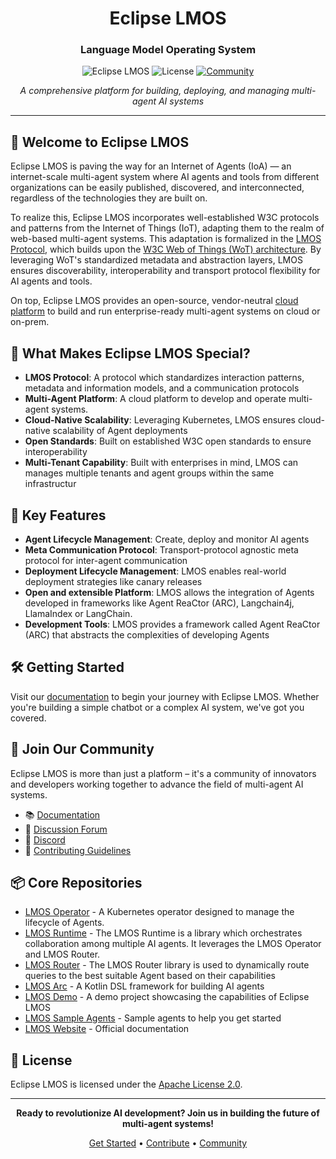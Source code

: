 <div align="center">
  
# Eclipse LMOS
### Language Model Operating System

![Eclipse LMOS](https://img.shields.io/badge/Eclipse-LMOS-orange)
![License](https://img.shields.io/badge/license-Apache--2.0-blue)
[![Community](https://img.shields.io/badge/Community-Join%20Us!-brightgreen)](https://github.com/orgs/eclipse-lmos/discussions)

*A comprehensive platform for building, deploying, and managing multi-agent AI systems*

</div>

---

## 👋 Welcome to Eclipse LMOS

Eclipse LMOS is paving the way for an Internet of Agents (IoA) — an internet-scale multi-agent system where AI agents and tools from different organizations can be easily published, discovered, and interconnected, regardless of the technologies they are built on. 

To realize this, Eclipse LMOS incorporates well-established W3C protocols and patterns from the Internet of Things (IoT), adapting them to the realm of web-based multi-agent systems. This adaptation is formalized in the [LMOS Protocol](https://eclipse.dev/lmos/docs/lmos_protocol/introduction/), which builds upon the [W3C Web of Things (WoT) architecture](https://www.w3.org/TR/wot-architecture11/). By leveraging WoT's standardized metadata and abstraction layers, LMOS ensures discoverability, interoperability and transport protocol flexibility for AI agents and tools.

On top, Eclipse LMOS provides an open-source, vendor-neutral [cloud platform](https://eclipse.dev/lmos/docs/lmos_protocol/introduction/) to build and run enterprise-ready multi-agent systems on cloud or on-prem.

## 🚀 What Makes Eclipse LMOS Special?

- **LMOS Protocol**: A protocol which standardizes interaction patterns, metadata and information models, and a communication protocols
- **Multi-Agent Platform**: A cloud platform to develop and operate multi-agent systems.
- **Cloud-Native Scalability**: Leveraging Kubernetes, LMOS ensures cloud-native scalability of Agent deployments
- **Open Standards**: Built on established W3C open standards to ensure interoperability
- **Multi-Tenant Capability**: Built with enterprises in mind, LMOS can manages multiple tenants and agent groups within the same infrastructur

## 🌟 Key Features

- **Agent Lifecycle Management**: Create, deploy and monitor AI agents
- **Meta Communication Protocol**: Transport-protocol agnostic meta protocol for inter-agent communication
- **Deployment Lifecycle Management**: LMOS enables real-world deployment strategies like canary releases
- **Open and extensible Platform**: LMOS allows the integration of Agents developed in frameworks like Agent ReaCtor (ARC), Langchain4j, LlamaIndex or LangChain.
- **Development Tools**: LMOS provides a framework called Agent ReaCtor (ARC) that abstracts the complexities of developing Agents

## 🛠️ Getting Started

Visit our [documentation](https://eclipse.dev/lmos) to begin your journey with Eclipse LMOS. Whether you're building a simple chatbot or a complex AI system, we've got you covered.

## 🤝 Join Our Community

Eclipse LMOS is more than just a platform – it's a community of innovators and developers working together to advance the field of multi-agent AI systems.

- 📚 [Documentation](https://eclipse.dev/lmos)
- 💬 [Discussion Forum](https://github.com/orgs/eclipse-lmos/discussions)
- 💬 [Discord](https://discord.gg/zGphr3DKKx)
- 📝 [Contributing Guidelines](https://eclipse.dev/lmos/contribute)

## 📦 Core Repositories

- [LMOS Operator](https://github.com/eclipse-lmos/lmos-operator) -  A Kubernetes operator designed to manage the lifecycle of Agents.
- [LMOS Runtime](https://github.com/eclipse-lmos/lmos-runtime) -  The LMOS Runtime is a library which orchestrates collaboration among multiple AI agents. It leverages the LMOS Operator and LMOS Router.
- [LMOS Router](https://github.com/eclipse-lmos/lmos-router) -  The LMOS Router library is used to dynamically route queries to the best suitable Agent based on their capabilities
- [LMOS Arc](https://github.com/eclipse-lmos/arc) - A Kotlin DSL framework for building AI agents
- [LMOS Demo](https://github.com/eclipse-lmos/lmos-demo) - A demo project showcasing the capabilities of Eclipse LMOS
- [LMOS Sample Agents](https://github.com/eclipse-lmos/lmos-sample-agents) - Sample agents to help you get started
- [LMOS Website](https://github.com/eclipse-lmos/website) - Official documentation

## 📄 License

Eclipse LMOS is licensed under the [Apache License 2.0](https://www.apache.org/licenses/LICENSE-2.0).

---

<div align="center">

**Ready to revolutionize AI development? Join us in building the future of multi-agent systems!**

[Get Started](https://eclipse.dev/lmos/docs/getting_started) • [Contribute](https://eclipse.dev/lmos/contribute) • [Community](https://github.com/orgs/eclipse-lmos/discussions)

</div>
